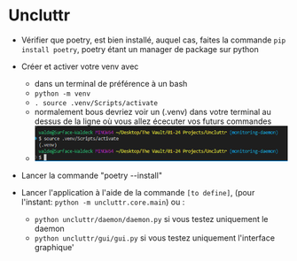 # Uncluttr

- Vérifier que poetry, est bien installé, auquel cas, faites la commande ```pip install poetry```, poetry étant un manager de package sur python

- Créer et activer votre venv avec
    - dans un terminal de préférence à un bash
    - ```python -m venv```
    - ```. source .venv/Scripts/activate```
    - normalement bous devriez voir un (.venv) dans votre terminal au dessus de la ligne où vous allez écecuter vos futurs commandes 
    - ![alt text](assets/readme/image.png)

- Lancer la commande "poetry --install"
- Lancer l'application à l'aide de la commande ```[to define]```, (pour l'instant: ```python -m uncluttr.core.main```)  ou :
    - ```python uncluttr/daemon/daemon.py``` si vous testez uniquement le daemon
    - ```python uncluttr/gui/gui.py``` si vous testez uniquement l'interface graphique'